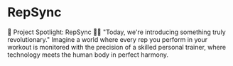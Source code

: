 # RepSync
🚀 Project Spotlight: RepSync 🏋️‍♂️  "Today, we're introducing something truly revolutionary."  Imagine a world where every rep you perform in your workout is monitored with the precision of a skilled personal trainer, where technology meets the human body in perfect harmony.
